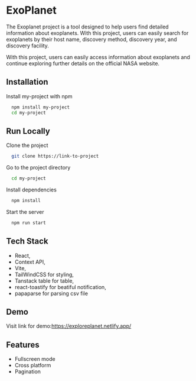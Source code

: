 

# ExoPlanet
The Exoplanet project is a tool designed to help users find detailed information about exoplanets. With this project, users can easily search for exoplanets by their host name, discovery method, discovery year, and discovery facility.

With this project, users can easily access information about exoplanets and continue exploring further details on the official NASA website.
## Installation

Install my-project with npm

```bash
  npm install my-project
  cd my-project
```
    
## Run Locally

Clone the project

```bash
  git clone https://link-to-project
```

Go to the project directory

```bash
  cd my-project
```

Install dependencies

```bash
  npm install
```

Start the server

```bash
  npm run start
```


## Tech Stack

- React,
- Context API,
- Vite, 
- TailWindCSS for styling, 
- Tanstack table for table, 
- react-toastify for beatiful notification,
- papaparse for parsing csv file


## Demo

Visit link for demo:https://exploreplanet.netlify.app/


## Features

- Fullscreen mode
- Cross platform
- Pagination

